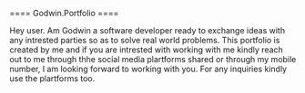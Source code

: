 ==== Godwin.Portfolio ====


Hey user. Am Godwin a software developer ready to exchange ideas with any intrested parties so as to solve real world problems. This portfolio is created by me and if you are intrested with working with me kindly reach out to me through thhe social media plartforms shared or through my mobile number, I am looking forward to working with you. 
For any inquiries kindly use the plartforms too.
